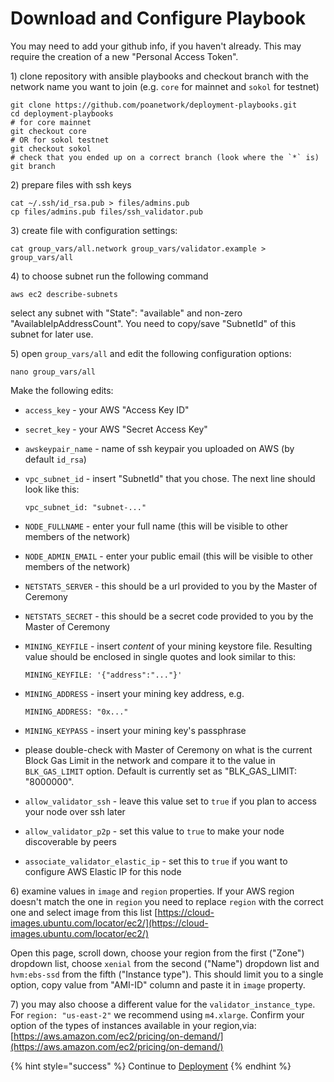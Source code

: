 # Download and Configure Playbook

You may need to add your github info, if you haven't already. This may require the creation of a new "Personal Access Token".

1\) clone repository with ansible playbooks and checkout branch with the network name you want to join \(e.g. `core` for mainnet and `sokol` for testnet\)

```text
git clone https://github.com/poanetwork/deployment-playbooks.git
cd deployment-playbooks
# for core mainnet
git checkout core
# OR for sokol testnet
git checkout sokol
# check that you ended up on a correct branch (look where the `*` is)
git branch
```

2\) prepare files with ssh keys

```text
cat ~/.ssh/id_rsa.pub > files/admins.pub
cp files/admins.pub files/ssh_validator.pub
```

3\) create file with configuration settings:

```text
cat group_vars/all.network group_vars/validator.example > group_vars/all
```

4\) to choose subnet run the following command

```text
aws ec2 describe-subnets
```

select any subnet with "State": "available" and non-zero "AvailableIpAddressCount". You need to copy/save "SubnetId" of this subnet for later use.

5\) open `group_vars/all` and edit the following configuration options:

```text
nano group_vars/all
```

Make the following edits:

* `access_key` - your AWS "Access Key ID"
* `secret_key` - your AWS "Secret Access Key"
* `awskeypair_name` - name of ssh keypair you uploaded on AWS \(by default `id_rsa`\)
* `vpc_subnet_id` - insert "SubnetId" that you chose. The next line should look like this:

  ```text
  vpc_subnet_id: "subnet-..."
  ```

* `NODE_FULLNAME` - enter your full name \(this will be visible to other members of the network\)
* `NODE_ADMIN_EMAIL` - enter your public email \(this will be visible to other members of the network\)
* `NETSTATS_SERVER` - this should be a url provided to you by the Master of Ceremony
* `NETSTATS_SECRET` - this should be a secret code provided to you by the Master of Ceremony
* `MINING_KEYFILE` - insert _content_ of your mining keystore file. Resulting value should be enclosed in single quotes and look similar to this:

  ```text
  MINING_KEYFILE: '{"address":"..."}'
  ```

* `MINING_ADDRESS` - insert your mining key address, e.g.

  ```text
  MINING_ADDRESS: "0x..."
  ```

* `MINING_KEYPASS` - insert your mining key's passphrase
* please double-check with Master of Ceremony on what is the current Block Gas Limit in the network and compare it to the value in `BLK_GAS_LIMIT` option.  Default is currently set as "BLK\_GAS\_LIMIT: "8000000".
* `allow_validator_ssh` - leave this value set to `true` if you plan to access your node over ssh later
* `allow_validator_p2p` - set this value to `true` to make your node discoverable by peers
* `associate_validator_elastic_ip` - set this to `true` if you want to configure AWS Elastic IP for this node

6\) examine values in `image` and `region` properties. If your AWS region doesn't match the one in `region` you need to replace `region` with the correct one and select image from this list [https://cloud-images.ubuntu.com/locator/ec2/](https://cloud-images.ubuntu.com/locator/ec2/)

Open this page, scroll down, choose your region from the first \("Zone"\) dropdown list, choose `xenial` from the second \("Name"\) dropdown list and `hvm:ebs-ssd` from the fifth \("Instance type"\). This should limit you to a single option, copy value from "AMI-ID" column and paste it in `image` property.

7\) you may also choose a different value for the `validator_instance_type`. For `region: "us-east-2"` we recommend using `m4.xlarge`. Confirm your option of the types of instances available in your region,via: [https://aws.amazon.com/ec2/pricing/on-demand/](https://aws.amazon.com/ec2/pricing/on-demand/)

{% hint style="success" %}
Continue to [Deployment](deployment.md)
{% endhint %}



